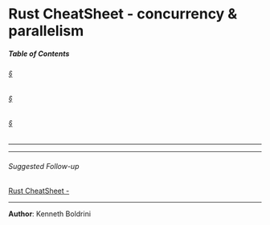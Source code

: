 # **Rust CheatSheet - concurrency & parallelism**

##### **Table of Contents**
###### [§](#--1)
###### [§](#--1)
###### [§](#--1)

	
___

	
---
###### Suggested Follow-up
[Rust CheatSheet - ](./.md)
	  
---
  
**Author**: Kenneth Boldrini
